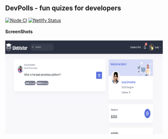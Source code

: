 ## DevPolls - fun quizes for developers

[![Node CI](https://github.com/devpolls/devpolls-web/actions/workflows/node.js.yml/badge.svg)](https://github.com/devpolls/devpolls-web/actions/workflows/node.js.yml)
[![Netlify Status](https://api.netlify.com/api/v1/badges/4c9b171a-97ff-4e63-b9ab-cc7b1d6465a7/deploy-status)](https://app.netlify.com/sites/devpolls/deploys)

#### ScreenShots

<img src="public/home-page.png" height="300">
